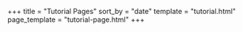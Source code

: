 +++
title = "Tutorial Pages"
sort_by = "date"
template = "tutorial.html"
page_template = "tutorial-page.html"
+++
